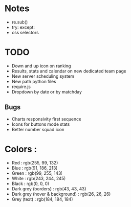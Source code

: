 # Notes
- re.sub()
- try: except:
- css selectors

# TODO
- Down and up icon on ranking
- Results, stats and calendar on new dedicated team page
- New server scheduling system
- New path python files
- require.js
- Dropdown by date or by matchday

## Bugs
- Charts responsivity first sequence
- Icons for buttons mode stats
- Better number squad icon

# Colors :
- Red : rgb(255, 99, 132)
- Blue : rgb(91, 186, 213)
- Green : rgb(99, 255, 143)
- White : rgb(243, 244, 245)
- Black : rgb(0, 0, 0)
- Dark grey (borders) : rgb(43, 43, 43)
- Dark grey (hover & background) : rgb(26, 26, 26)
- Grey (text) : rgb(184, 184, 184)